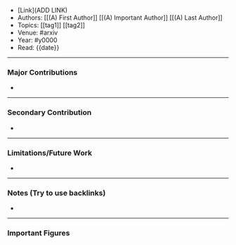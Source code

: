 - [Link](ADD LINK)
- Authors: [[(A) First Author]] [[(A) Important Author]] [[(A) Last Author]]
- Topics: [[tag1]] [[tag2]]
- Venue: #arxiv
- Year: #y0000
- Read: {{date}}

---
### Major Contributions

- 

---
### Secondary Contribution

- 

---
### Limitations/Future Work

- 

---
### Notes (Try to use backlinks)

- 

---
### Important Figures
